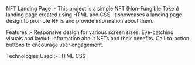 NFT Landing Page :-
This project is a simple NFT (Non-Fungible Token) landing page created using HTML and CSS. It showcases a landing page design to promote NFTs and provide information about them.

Features :-
Responsive design for various screen sizes.
Eye-catching visuals and layout.
Information about NFTs and their benefits.
Call-to-action buttons to encourage user engagement.

Technologies Used :-
HTML
CSS